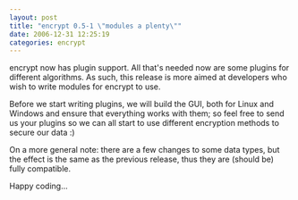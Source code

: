 ```yaml
---
layout: post
title: "encrypt 0.5-1 \"modules a plenty\""
date: 2006-12-31 12:25:19
categories: encrypt
---
```

encrypt now has plugin support. All that's needed now are some plugins for different algorithms. As such, this release is more aimed at developers who wish to write modules for encrypt to use.

Before we start writing plugins, we will build the GUI, both for Linux and Windows and ensure that everything works with them; so feel free to send us your plugins so we can all start to use different encryption methods to secure our data :)

On a more general note: there are a few changes to some data types, but the effect is the same as the previous release, thus they are (should be) fully compatible.

Happy coding...
